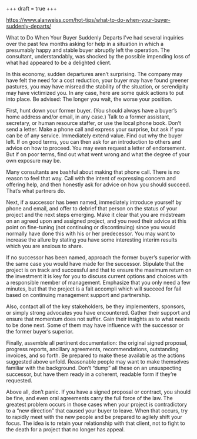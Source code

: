 +++
draft = true
+++

https://www.alanweiss.com/hot-tips/what-to-do-when-your-buyer-suddenly-departs/

What to Do When Your Buyer Suddenly Departs
I’ve had several inquiries over the past few months asking for help in a situation in which a presumably happy and stable buyer abruptly left the operation. The consultant, understandably, was shocked by the possible impending loss of what had appeared to be a delighted client.

In this economy, sudden departures aren’t surprising. The company may have felt the need for a cost reduction, your buyer may have found greener pastures, you may have misread the stability of the situation, or serendipity may have victimized you. In any case, here are some quick actions to put into place. Be advised: The longer you wait, the worse your position.

First, hunt down your former buyer. (You should always have a buyer’s home address and/or email, in any case.) Talk to a former assistant, secretary, or human resource staffer, or use the local phone book. Don’t send a letter. Make a phone call and express your surprise, but ask if you can be of any service. Immediately extend value. Find out why the buyer left. If on good terms, you can then ask for an introduction to others and advice on how to proceed. You may even request a letter of endorsement. But if on poor terms, find out what went wrong and what the degree of your own exposure may be.

Many consultants are bashful about making that phone call. There is no reason to feel that way. Call with the intent of expressing concern and offering help, and then honestly ask for advice on how you should succeed. That’s what partners do.

Next, if a successor has been named, immediately introduce yourself by phone and email, and offer to debrief that person on the status of your project and the next steps emerging. Make it clear that you are midstream on an agreed upon and assigned project, and you need their advice at this point on fine-tuning (not continuing or discontinuing) since you would normally have done this with his or her predecessor. You may want to increase the allure by stating you have some interesting interim results which you are anxious to share.

If no successor has been named, approach the former buyer’s superior with the same case you would have made for the successor. Stipulate that the project is on track and successful and that to ensure the maximum return on the investment it is key for you to discuss current options and choices with a responsible member of management. Emphasize that you only need a few minutes, but that the project is a fait accompli which will succeed for fail based on continuing management support and partnership.

Also, contact all of the key stakeholders, be they implementers, sponsors, or simply strong advocates you have encountered. Gather their support and ensure that momentum does not suffer. Gain their insights as to what needs to be done next. Some of them may have influence with the successor or the former buyer’s superior.

Finally, assemble all pertinent documentation: the original signed proposal, progress reports, ancillary agreements, recommendations, outstanding invoices, and so forth. Be prepared to make these available as the actions suggested above unfold. Reasonable people may want to make themselves familiar with the background. Don’t “dump” all these on an unsuspecting successor, but have them ready in a coherent, readable form if they’re requested.

Above all, don’t panic. If you have a signed proposal or contract, you should be fine, and even oral agreements carry the full force of the law. The greatest problem occurs in those cases when your project is contradictory to a “new direction” that caused your buyer to leave. When that occurs, try to rapidly meet with the new people and be prepared to agilely shift your focus. The idea is to retain your relationship with that client, not to fight to the death for a project that no longer has appeal.
